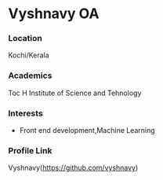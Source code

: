 # Vyshnavy OA
### Location

Kochi/Kerala

### Academics
Toc H Institute of Science and Tehnology

### Interests

- Front end development,Machine Learning

### Profile Link

Vyshnavy(https://github.com/vyshnavy)
